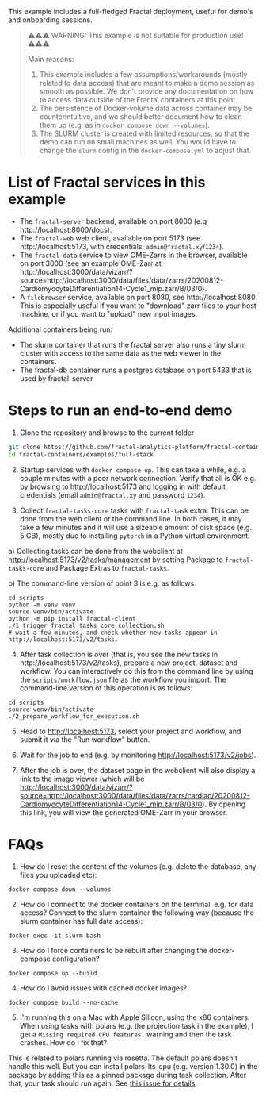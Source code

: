 This example includes a full-fledged Fractal deployment, useful for demo's and onboarding sessions.

> ⚠️⚠️⚠️ WARNING: This example is not suitable for production use! ⚠️⚠️⚠️
>
> Main reasons:
> 1. This example includes a few assumptions/workarounds (mostly related to data access) that are meant to make a demo session as smooth as possible. We don't provide any documentation on how to access data outside of the Fractal containers at this point.
> 2. The persistence of Docker-volume data across container may be counterintuitive, and we should better document how to clean them up (e.g. as in `docker compose down --volumes`).
> 3. The SLURM cluster is created with limited resources, so that the demo can run on small machines as well. You would have to change the `slurm` config in the `docker-compose.yml` to adjust that.


# List of Fractal services in this example

* The `fractal-server` backend, available on port 8000 (e.g http://localhost:8000/docs). 
* The `fractal-web` web client, available on port 5173 (see http://localhost:5173, with credentials: `admin@fractal.xy`/`1234`).
* The `fractal-data` service to view OME-Zarrs in the browser, available on port 3000 (see an example OME-Zarr at http://localhost:3000/data/vizarr/?source=http://localhost:3000/data/files/data/zarrs/20200812-CardiomyocyteDifferentiation14-Cycle1_mip.zarr/B/03/0).
* A `filebrowser` service, available on port 8080, see http://localhost:8080. This is especially useful if you want to "download" zarr files to your host machine, or if you want to "upload" new input images.

Additional containers being run:
* The slurm container that runs the fractal server also runs a tiny slurm cluster with access to the same data as the web viewer in the containers.
* The fractal-db container runs a postgres database on port 5433 that is used by fractal-server

# Steps to run an end-to-end demo

1. Clone the repository and browse to the current folder

```bash
git clone https://github.com/fractal-analytics-platform/fractal-containers.git
cd fractal-containers/examples/full-stack
```

2. Startup services with `docker compose up`. This can take a while, e.g. a couple minutes with a poor network connection. Verify that all is OK e.g. by browsing to http://localhost:5173 and logging in with default credentials (email `admin@fractal.xy` and password `1234`).

3. Collect `fractal-tasks-core` tasks with `fractal-task` extra. This can be done from the web client or the command line. In both cases, it may take a few minutes and it will use a sizeable amount of disk space (e.g. 5 GB), mostly due to installing `pytorch` in a Python virtual environment.

a) Collecting tasks can be done from the webclient at <http://localhost:5173/v2/tasks/management> by setting Package to `fractal-tasks-core` and Package Extras to `fractal-tasks`.

b) The command-line version of point 3 is e.g. as follows

```
cd scripts
python -m venv venv
source venv/bin/activate
python -m pip install fractal-client
./1_trigger_fractal_tasks_core_collection.sh
# wait a few minutes, and check whether new tasks appear in http://localhost:5173/v2/tasks.
```

4. After task collection is over (that is, you see the new tasks in http://localhost:5173/v2/tasks), prepare a new project, dataset and workflow. You can interactively do this from the command line by using the `scripts/workflow.json` file as the workflow you import. The command-line version of this operation is as follows:

```
cd scripts
source venv/bin/activate
./2_prepare_workflow_for_execution.sh
```

5. Head to <http://localhost:5173>, select your project and workflow, and submit it via the "Run workflow" button.

6. Wait for the job to end (e.g. by monitoring <http://localhost:5173/v2/jobs>).

7. After the job is over, the dataset page in the webclient will also display a link to the image viewer (which will be <http://localhost:3000/data/vizarr/?source=http://localhost:3000/data/files/data/zarrs/cardiac/20200812-CardiomyocyteDifferentiation14-Cycle1_mip.zarr/B/03/0>). By opening this link, you will view the generated OME-Zarr in your browser.

# FAQs

1. How do I reset the content of the volumes (e.g. delete the database, any files you uploaded etc):

```
docker compose down --volumes
```

2. How do I connect to the docker containers on the terminal, e.g. for data access? Connect to the slurm container the following way (because the slurm container has full data access):

```
docker exec -it slurm bash
```

3. How do I force containers to be rebuilt after changing the docker-compose configuration?

```
docker compose up --build 
```

4. How do I avoid issues with cached docker images?
```
docker compose build --no-cache
```

5. I'm running this on a Mac with Apple Silicon, using the x86 containers. When using tasks with polars (e.g. the projection task in the example), I get a `Missing required CPU features.` warning and then the task crashes. How do I fix that?

This is related to polars running via rosetta. The default polars doesn't handle this well. But you can install polars-lts-cpu (e.g. version 1.30.0) in the package by adding this as a pinned package during task collection. After that, your task should run again. See [this issue for details](https://github.com/fractal-analytics-platform/fractal-server/issues/2584#issuecomment-2916540203).
